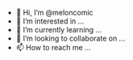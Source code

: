 - 👋 Hi, I’m @meloncomic
- 👀 I’m interested in ...
- 🌱 I’m currently learning ...
- 💞️ I’m looking to collaborate on ...
- 📫 How to reach me ...

<!---
meloncomic/meloncomic is a ✨ special ✨ repository because its `README.md` (this file) appears on your GitHub profile.
You can click the Preview link to take a look at your changes.
--->
